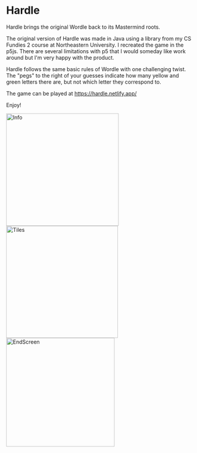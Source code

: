 # Hardle
Hardle brings the original Wordle back to its Mastermind roots.

The original version of Hardle was made in Java using a library from my CS Fundies 2 course at Northeastern University. I recreated the game in the p5js. There are several limitations with p5 that I would someday like work around but I'm very happy with the product. 

Hardle follows the same basic rules of Wordle with one challenging twist. The "pegs" to the right of your guesses indicate how many yellow and green letters there are, but not which letter they correspond to.

The game can be played at https://hardle.netlify.app/

Enjoy!

<img width="301.5" alt="Info" src="https://user-images.githubusercontent.com/102766475/214426075-359b5ac9-5106-4234-9dc6-fc74f7ae3883.png"> <img width="300" alt="Tiles" src="https://user-images.githubusercontent.com/102766475/212548211-663d16f4-05a9-4093-91f6-ba0ff07d5d15.png"> <img width="291" alt="EndScreen" src="https://user-images.githubusercontent.com/102766475/212548267-7083e4a9-ee90-476b-9739-bc3bbbbd13f8.png">


